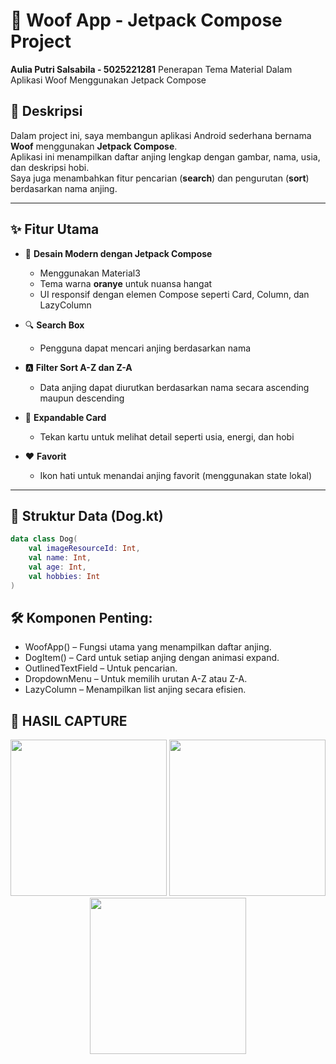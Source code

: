 # 🐶 Woof App - Jetpack Compose Project
**Aulia Putri Salsabila - 5025221281**
Penerapan Tema Material Dalam Aplikasi Woof Menggunakan Jetpack Compose

## 📱 Deskripsi
Dalam project ini, saya membangun aplikasi Android sederhana bernama **Woof** menggunakan **Jetpack Compose**.  
Aplikasi ini menampilkan daftar anjing lengkap dengan gambar, nama, usia, dan deskripsi hobi.  
Saya juga menambahkan fitur pencarian (**search**) dan pengurutan (**sort**) berdasarkan nama anjing.

---

## ✨ Fitur Utama

- 🎨 **Desain Modern dengan Jetpack Compose**
  - Menggunakan Material3
  - Tema warna **oranye** untuk nuansa hangat
  - UI responsif dengan elemen Compose seperti Card, Column, dan LazyColumn

- 🔍 **Search Box**
  - Pengguna dapat mencari anjing berdasarkan nama

- 🅰️ **Filter Sort A-Z dan Z-A**
  - Data anjing dapat diurutkan berdasarkan nama secara ascending maupun descending

- 🔽 **Expandable Card**
  - Tekan kartu untuk melihat detail seperti usia, energi, dan hobi

- ❤️ **Favorit**
  - Ikon hati untuk menandai anjing favorit (menggunakan state lokal)

---

## 🐾 Struktur Data (Dog.kt)

```kotlin
data class Dog(
    val imageResourceId: Int,
    val name: Int,
    val age: Int,
    val hobbies: Int
)
```

## 🛠️ Komponen Penting:
- WoofApp() – Fungsi utama yang menampilkan daftar anjing.
- DogItem() – Card untuk setiap anjing dengan animasi expand.
- OutlinedTextField – Untuk pencarian.
- DropdownMenu – Untuk memilih urutan A-Z atau Z-A.
- LazyColumn – Menampilkan list anjing secara efisien.


## 📸 HASIL CAPTURE
<p align="center">
  <img src="https://github.com/user-attachments/assets/08cabae3-16c6-45c5-a95e-e4d6278fdec7" width="250"/>
  <img src="https://github.com/user-attachments/assets/3cfee208-2452-494b-927a-9c9d962ed401" width="250"/>
  <img src="https://github.com/user-attachments/assets/f6f3084c-4547-4747-9d0d-6f92decdc4bd" width="250"/>
</p>
